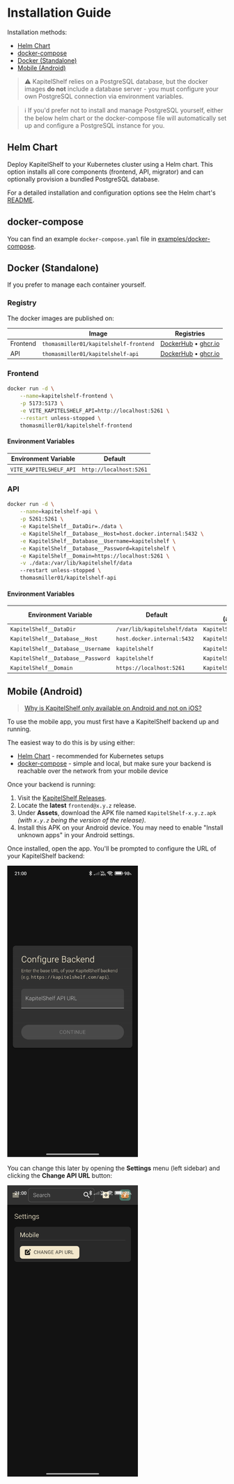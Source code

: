 # Installation Guide

Installation methods:

- [Helm Chart](#helm-chart)
- [docker-compose](#docker-compose)
- [Docker (Standalone)](#docker-standalone)
- [Mobile (Android)](#mobile-android)

> ⚠️ KapitelShelf relies on a PostgreSQL database, but the docker images **do not** include a database server - you must configure your own PostgreSQL connection via environment variables.

> ℹ️ If you'd prefer not to install and manage PostgreSQL yourself, either the below helm chart or the docker-compose file will automatically set up and configure a PostgreSQL instance for you.

## Helm Chart

Deploy KapitelShelf to your Kubernetes cluster using a Helm chart. This option installs all core components (frontend, API, migrator) and can optionally provision a bundled PostgreSQL database.

For a detailed installation and configuration options see the Helm chart's [README](../helm/kapitelshelf/README.md).

## docker-compose

You can find an example `docker-compose.yaml` file in [examples/docker-compose](../examples/docker-compose/docker-compose.yaml).

## Docker (Standalone)

If you prefer to manage each container yourself.

### Registry

The docker images are published on:

|          | Image                                  | Registries                                                                                                                                                                  |
| -------- | -------------------------------------- | --------------------------------------------------------------------------------------------------------------------------------------------------------------------------- |
| Frontend | `thomasmiller01/kapitelshelf-frontend` | [DockerHub](https://hub.docker.com/r/thomasmiller01/kapitelshelf-frontend) • [ghcr.io](https://github.com/thomasmiller01/KapitelShelf/pkgs/container/kapitelshelf-frontend) |
| API      | `thomasmiller01/kapitelshelf-api`      | [DockerHub](https://hub.docker.com/r/thomasmiller01/kapitelshelf-api) • [ghcr.io](https://github.com/thomasmiller01/KapitelShelf/pkgs/container/kapitelshelf-api)           |

### Frontend

```bash
docker run -d \
    --name=kapitelshelf-frontend \
    -p 5173:5173 \
    -e VITE_KAPITELSHELF_API=http://localhost:5261 \
    --restart unless-stopped \
    thomasmiller01/kapitelshelf-frontend
```

#### Environment Variables

| Environment Variable    | Default                 |
| ----------------------- | ----------------------- |
| `VITE_KAPITELSHELF_API` | `http://localhost:5261` |

### API

```bash
docker run -d \
    --name=kapitelshelf-api \
    -p 5261:5261 \
    -e KapitelShelf__DataDir=./data \
    -e KapitelShelf__Database__Host=host.docker.internal:5432 \
    -e KapitelShelf__Database__Username=kapitelshelf \
    -e KapitelShelf__Database__Password=kapitelshelf \
    -e KapitelShelf__Domain=https://localhost:5261 \
    -v ./data:/var/lib/kapitelshelf/data
    --restart unless-stopped \
    thomasmiller01/kapitelshelf-api
```

#### Environment Variables

| Environment Variable               | Default                      | Settings Path (appsettings.json) |
| ---------------------------------- | ---------------------------- | -------------------------------- |
| `KapitelShelf__DataDir`            | `/var/lib/kapitelshelf/data` | `KapitelShelf.DataDir`           |
| `KapitelShelf__Database__Host`     | `host.docker.internal:5432`  | `KapitelShelf.Database.Host`     |
| `KapitelShelf__Database__Username` | `kapitelshelf`               | `KapitelShelf.Database.Username` |
| `KapitelShelf__Database__Password` | `kapitelshelf`               | `KapitelShelf.Database.Password` |
| `KapitelShelf__Domain`             | `https://localhost:5261`     | `KapitelShelf.Domain`            |

## Mobile (Android)

> [Why is KapitelShelf only available on Android and not on iOS?](./faq.md#why-is-kapitelshelf-only-available-on-android-and-not-on-ios)

To use the mobile app, you must first have a KapitelShelf backend up and running.

The easiest way to do this is by using either:

- [Helm Chart](#helm-chart) - recommended for Kubernetes setups
- [docker-compose](#docker-compose) - simple and local, but make sure your backend is reachable over the network from your mobile device

Once your backend is running:

1. Visit the [KapitelShelf Releases](https://github.com/ThomasMiller01/KapitelShelf/releases?q=frontend&expanded=true).
2. Locate the **latest** `frontend@x.y.z` release.
3. Under **Assets**, download the APK file named `KapitelShelf-x.y.z.apk` _(with `x.y.z` being the version of the release)_.
4. Install this APK on your Android device. You may need to enable "Install unknown apps" in your Android settings.

Once installed, open the app. You'll be prompted to configure the URL of your KapitelShelf backend:

<img src="./.attachments/installation/mobile/setup-backend.jpg" alt="Setup backend" width="300"/>

You can change this later by opening the **Settings** menu (left sidebar) and clicking the **Change API URL** button:

<img src="./.attachments/installation/mobile/change-backend.jpg" alt="Change API URL" width="300"/>
